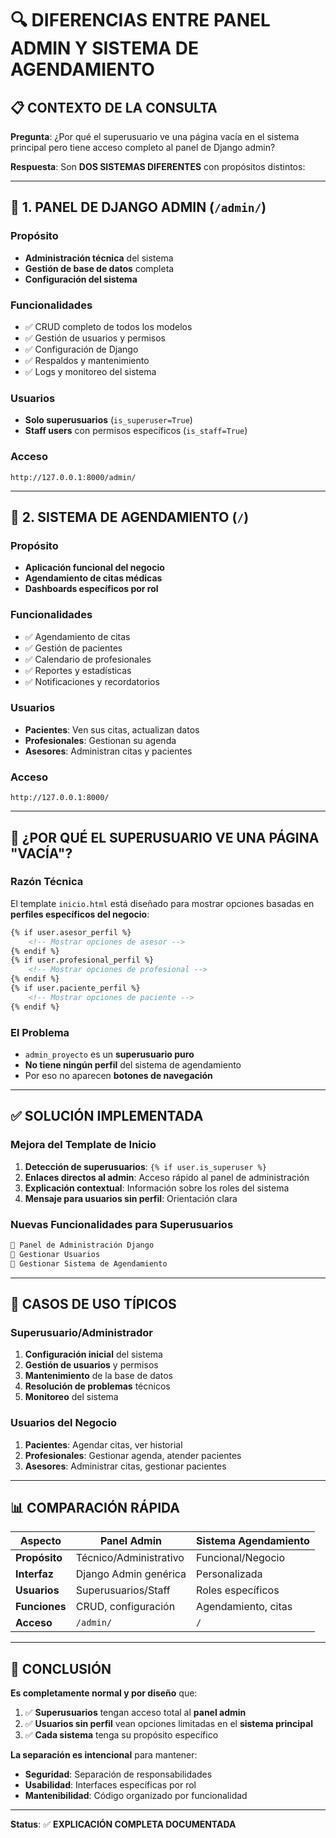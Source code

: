 # 🔍 DIFERENCIAS ENTRE PANEL ADMIN Y SISTEMA DE AGENDAMIENTO

## 📋 CONTEXTO DE LA CONSULTA

**Pregunta**: ¿Por qué el superusuario ve una página vacía en el sistema principal pero tiene acceso completo al panel de Django admin?

**Respuesta**: Son **DOS SISTEMAS DIFERENTES** con propósitos distintos:

---

## 🎯 **1. PANEL DE DJANGO ADMIN (`/admin/`)**

### **Propósito**
- **Administración técnica** del sistema
- **Gestión de base de datos** completa
- **Configuración del sistema**

### **Funcionalidades**
- ✅ CRUD completo de todos los modelos
- ✅ Gestión de usuarios y permisos
- ✅ Configuración de Django
- ✅ Respaldos y mantenimiento
- ✅ Logs y monitoreo del sistema

### **Usuarios**
- **Solo superusuarios** (`is_superuser=True`)
- **Staff users** con permisos específicos (`is_staff=True`)

### **Acceso**
```
http://127.0.0.1:8000/admin/
```

---

## 🏥 **2. SISTEMA DE AGENDAMIENTO (`/`)**

### **Propósito**
- **Aplicación funcional del negocio**
- **Agendamiento de citas médicas**
- **Dashboards específicos por rol**

### **Funcionalidades**
- ✅ Agendamiento de citas
- ✅ Gestión de pacientes
- ✅ Calendario de profesionales
- ✅ Reportes y estadísticas
- ✅ Notificaciones y recordatorios

### **Usuarios**
- **Pacientes**: Ven sus citas, actualizan datos
- **Profesionales**: Gestionan su agenda
- **Asesores**: Administran citas y pacientes

### **Acceso**
```
http://127.0.0.1:8000/
```

---

## 🤔 **¿POR QUÉ EL SUPERUSUARIO VE UNA PÁGINA "VACÍA"?**

### **Razón Técnica**
El template `inicio.html` está diseñado para mostrar opciones basadas en **perfiles específicos del negocio**:

```html
{% if user.asesor_perfil %}
    <!-- Mostrar opciones de asesor -->
{% endif %}
{% if user.profesional_perfil %}
    <!-- Mostrar opciones de profesional -->
{% endif %}
{% if user.paciente_perfil %}
    <!-- Mostrar opciones de paciente -->
{% endif %}
```

### **El Problema**
- `admin_proyecto` es un **superusuario puro**
- **No tiene ningún perfil** del sistema de agendamiento
- Por eso no aparecen **botones de navegación**

---

## ✅ **SOLUCIÓN IMPLEMENTADA**

### **Mejora del Template de Inicio**
1. **Detección de superusuarios**: `{% if user.is_superuser %}`
2. **Enlaces directos al admin**: Acceso rápido al panel de administración
3. **Explicación contextual**: Información sobre los roles del sistema
4. **Mensaje para usuarios sin perfil**: Orientación clara

### **Nuevas Funcionalidades para Superusuarios**
```html
🔧 Panel de Administración Django
👥 Gestionar Usuarios  
🏥 Gestionar Sistema de Agendamiento
```

---

## 🔧 **CASOS DE USO TÍPICOS**

### **Superusuario/Administrador**
1. **Configuración inicial** del sistema
2. **Gestión de usuarios** y permisos
3. **Mantenimiento** de la base de datos
4. **Resolución de problemas** técnicos
5. **Monitoreo** del sistema

### **Usuarios del Negocio**
1. **Pacientes**: Agendar citas, ver historial
2. **Profesionales**: Gestionar agenda, atender pacientes
3. **Asesores**: Administrar citas, gestionar pacientes

---

## 📊 **COMPARACIÓN RÁPIDA**

| Aspecto | Panel Admin | Sistema Agendamiento |
|---------|-------------|---------------------|
| **Propósito** | Técnico/Administrativo | Funcional/Negocio |
| **Interfaz** | Django Admin genérica | Personalizada |
| **Usuarios** | Superusuarios/Staff | Roles específicos |
| **Funciones** | CRUD, configuración | Agendamiento, citas |
| **Acceso** | `/admin/` | `/` |

---

## 🎯 **CONCLUSIÓN**

**Es completamente normal y por diseño** que:

1. ✅ **Superusuarios** tengan acceso total al **panel admin**
2. ✅ **Usuarios sin perfil** vean opciones limitadas en el **sistema principal**
3. ✅ **Cada sistema** tenga su propósito específico

**La separación es intencional** para mantener:
- **Seguridad**: Separación de responsabilidades
- **Usabilidad**: Interfaces específicas por rol
- **Mantenibilidad**: Código organizado por funcionalidad

---

**Status**: ✅ **EXPLICACIÓN COMPLETA DOCUMENTADA**
